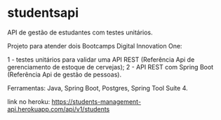 # studentsapi
API de gestão de estudantes com testes unitários. 

Projeto para atender dois Bootcamps Digital Innovation One:

1 - testes unitários para validar uma API REST (Referência Api de gerenciamento de estoque de cervejas);
2 - API REST com Spring Boot (Referência Api de gestão de pessoas).

Ferramentas:
Java, Spring Boot, Postgres, Spring Tool Suíte 4.


link no heroku: https://students-management-api.herokuapp.com/api/v1/students










